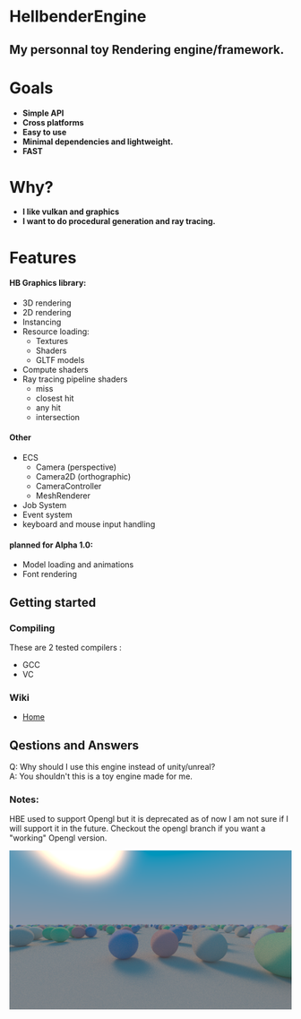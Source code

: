 # HellbenderEngine
## My personnal toy Rendering engine/framework.

# Goals 
- **Simple API**
- **Cross platforms**
- **Easy to use**
- **Minimal dependencies and lightweight.**
- **FAST**

# Why?
- **I like vulkan and graphics**
- **I want to do procedural generation and ray tracing.**

# Features
#### HB Graphics library:
- 3D rendering
- 2D rendering
- Instancing
- Resource loading:
	 - Textures
	 - Shaders
	 - GLTF models
- Compute shaders
- Ray tracing pipeline shaders
	- miss 
	- closest hit
	- any hit
	- intersection
#### Other
- ECS
	- Camera (perspective)
	- Camera2D (orthographic)
	- CameraController 
	- MeshRenderer 
- Job System
- Event system
- keyboard and mouse input handling

#### planned for Alpha 1.0:
- Model loading and animations
- Font rendering

## Getting started

### Compiling
These are 2 tested compilers : 
- GCC
- VC

### Wiki
- [Home](https://github.com/Goutch/HellbenderEngine/wiki) 
## Qestions and Answers
Q: Why should I use this engine instead of unity/unreal?  
A: You shouldn't this is a toy engine made for me.  

### Notes:
HBE used to support Opengl but it is deprecated as of now I am not sure if I will support it in the future. Checkout the opengl branch if you want a "working" Opengl version.

![Path Tracing Screenshot](https://github.com/Goutch/HellbenderEngine/blob/develop/screenshots/pathtracing.PNG)

